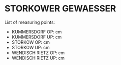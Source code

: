 # STORKOWER GEWAESSER

List of measuring points:

* KUMMERSDORF OP: <Value topic="rivers/pegel-online/SKG/KUMMERSDORF_OP/measurementValue"/> cm
* KUMMERSDORF UP: <Value topic="rivers/pegel-online/SKG/KUMMERSDORF_UP/measurementValue"/> cm
* STORKOW OP: <Value topic="rivers/pegel-online/SKG/STORKOW_OP/measurementValue"/> cm
* STORKOW UP: <Value topic="rivers/pegel-online/SKG/STORKOW_UP/measurementValue"/> cm
* WENDISCH RIETZ OP: <Value topic="rivers/pegel-online/SKG/WENDISCH_RIETZ_OP/measurementValue"/> cm
* WENDISCH RIETZ UP: <Value topic="rivers/pegel-online/SKG/WENDISCH_RIETZ_UP/measurementValue"/> cm
